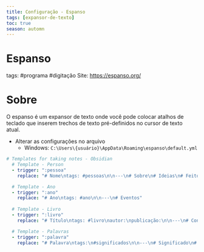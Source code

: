 ```yaml
---
title: Configuração - Espanso
tags: [expansor-de-texto]
toc: true
season: automn
---
```

# Espanso
tags: #programa #digitação
Site: https://espanso.org/

# Sobre
O espanso é um expansor de texto onde você pode colocar atalhos de teclado que inserem trechos de texto pré-definidos no cursor de texto atual.

- Alterar as configurações no arquivo
	- Windows: `C:\Users\{usuário}\AppData\Roaming\espanso\default.yml`
```yml
# Templates for taking notes - Obsidian
  # Template - Person
  - trigger: ":pessoa"
    replace: "# Nome\ntags: #pessoas\n\n---\n# Sobre\n# Ideias\n# Feitos"

  # Template - Ano
  - trigger: ":ano"
    replace: "# Ano\ntags: #ano\n\n---\n# Eventos"
  
  # Template - Livro
  - trigger: ":livro"
    replace: "# Título\ntags: #livro\nautor:\npublicação:\n\n---\n# Conteúdo\n# Notas"

  # Template - Palavras
  - trigger: ":palavra"
    replace: "# Palavra\ntags:\n#significados\n\n---\n# Significado\n# Origem"
```